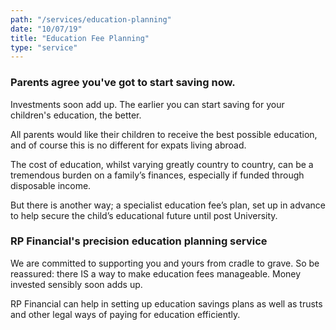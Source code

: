 ```yaml
---
path: "/services/education-planning"
date: "10/07/19"
title: "Education Fee Planning"
type: "service"
---
```


### Parents agree you've got to start saving now. ###
Investments soon add up. The earlier you can start saving for your children's education, the better.

All parents would like their children to receive the best possible education, and of course this is no different for expats living abroad. 

The cost of education, whilst varying greatly country to country, can be a tremendous burden on a family’s finances, especially if funded through disposable income. 

But there is another way; a specialist education fee’s plan, set up in advance to help secure the child’s educational future until post University. 


### RP Financial's precision education planning service ###
We are committed to supporting you and yours from cradle to grave. So be reassured: there IS a way to make education fees manageable. Money invested sensibly soon adds up.

RP Financial can help in setting up education savings plans as well as trusts and other legal ways of paying for education efficiently. 


